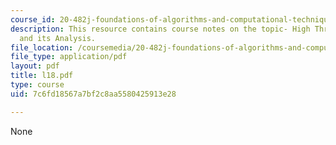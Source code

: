 ```yaml
---
course_id: 20-482j-foundations-of-algorithms-and-computational-techniques-in-systems-biology-spring-2006
description: This resource contains course notes on the topic- High Throughput Data
  and its Analysis.
file_location: /coursemedia/20-482j-foundations-of-algorithms-and-computational-techniques-in-systems-biology-spring-2006/7c6fd18567a7bf2c8aa5580425913e28_l18.pdf
file_type: application/pdf
layout: pdf
title: l18.pdf
type: course
uid: 7c6fd18567a7bf2c8aa5580425913e28

---
```

None